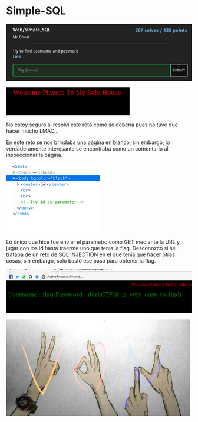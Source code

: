 # Simple-SQL

![CTF](img/1.png)

![CTF](img/2.png)

No estoy seguro si resolví este reto como se debería pues no tuve que hacer mucho LMAO...

En este reto se nos brindaba una página en blanco, sin embargo, lo verdaderamente interesante se encontraba 
como un comentario al inspeccionar la página.

![CTF](img/3.png)

Lo único que hice fue enviar el parametro como GET mediante la URL y jugar con los id hasta traerme uno que tenía la flag.
Desconozco si se trataba de un reto de SQL INJECTION en el que tenía que hacer otras cosas, sin embargo, sólo bastó ese paso
para obtener la flag.

![CTF](img/4.png)

![VON](../../von.jpg)
